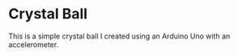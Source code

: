 # Crystal Ball
 This is a simple crystal ball I created using an Arduino Uno with an accelerometer.
